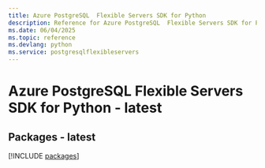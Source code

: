 ```yaml
---
title: Azure PostgreSQL  Flexible Servers SDK for Python
description: Reference for Azure PostgreSQL  Flexible Servers SDK for Python
ms.date: 06/04/2025
ms.topic: reference
ms.devlang: python
ms.service: postgresqlflexibleservers
---
```

# Azure PostgreSQL  Flexible Servers SDK for Python - latest
## Packages - latest
[!INCLUDE [packages](postgresql--flexible-servers-index.md)]